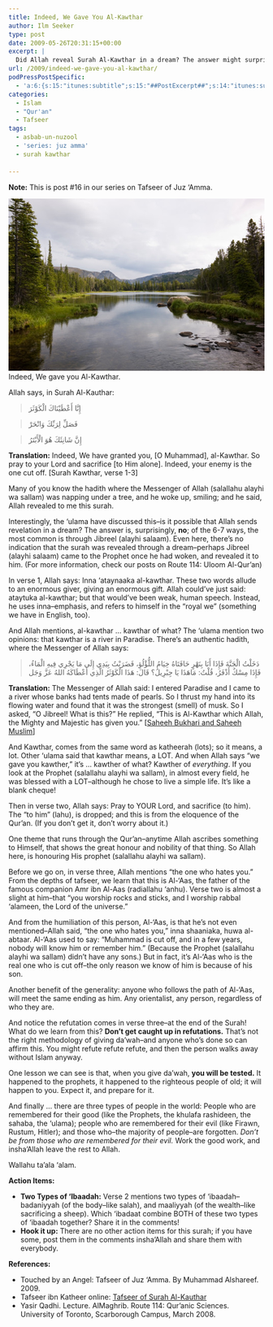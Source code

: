 ```yaml
---
title: Indeed, We Gave You Al-Kawthar
author: Ilm Seeker
type: post
date: 2009-05-26T20:31:15+00:00
excerpt: |
  Did Allah reveal Surah Al-Kawthar in a dream? The answer might surprise you! There are two opinions on what Al-Kawthar means; one is that it means ... everything. Like a blank cheque, "We gave you Kawthar." It alludes to an enormous giver giving and enormous gift. And da'wah--we learn how much effort to spend in refutations.
url: /2009/indeed-we-gave-you-al-kawthar/
podPressPostSpecific:
  - 'a:6:{s:15:"itunes:subtitle";s:15:"##PostExcerpt##";s:14:"itunes:summary";s:15:"##PostExcerpt##";s:15:"itunes:keywords";s:17:"##WordPressCats##";s:13:"itunes:author";s:10:"##Global##";s:15:"itunes:explicit";s:2:"No";s:12:"itunes:block";s:2:"No";}'
categories:
  - Islam
  - "Qur'an"
  - Tafseer
tags:
  - asbab-un-nuzool
  - 'series: juz amma'
  - surah kawthar

---
```

**Note:** This is post #16 in our series on Tafseer of Juz &#8216;Amma.
  
<img src="/wp-content/uploads/lake-in-mountains.jpg" alt="" title="" class="alignnone size-full wp-image-1168" />

<div class="imageCaption">
  Indeed, We gave you Al-Kawthar.
</div>

Allah says, in Surah Al-Kauthar:

> إِنَّا أَعْطَيْنَاكَ الْكَوْثَرَ
  
> فَصَلِّ لِرَبِّكَ وَانْحَرْ
  
> إِنَّ شَانِئَكَ هُوَ الْأَبْتَرُ 

**Translation:** Indeed, We have granted you, [O Muhammad], al-Kawthar. So pray to your Lord and sacrifice [to Him alone]. Indeed, your enemy is the one cut off. [Surah Kawthar, verse 1-3]

Many of you know the hadith where the Messenger of Allah (salallahu alayhi wa sallam) was napping under a tree, and he woke up, smiling; and he said, Allah revealed to me this surah.

Interestingly, the &#8216;ulama have discussed this&#8211;is it possible that Allah sends revelation in a dream? The answer is, surprisingly, **no**; of the 6-7 ways, the most common is through Jibreel (alayhi salaam). Even here, there&#8217;s no indication that the surah was revealed through a dream&#8211;perhaps Jibreel (alayhi salaam) came to the Prophet once he had woken, and revealed it to him. (For more information, check our posts on Route 114: Uloom Al-Qur&#8217;an)

In verse 1, Allah says: Inna &#8216;ataynaaka al-kawthar. These two words allude to an enormous giver, giving an enormous gift. Allah could&#8217;ve just said: ataytuka al-kawthar; but that would&#8217;ve been weak, human speech. Instead, he uses inna&#8211;emphasis, and refers to himself in the &#8220;royal we&#8221; (something we have in English, too).

<!--more-->

And Allah mentions, al-kawthar &#8230; kawthar of what? The &#8216;ulama mention two opinions: that kawthar is a river in Paradise. There&#8217;s an authentic hadith, where the Messenger of Allah says:

> دَخَلْتُ الْجَنَّةَ فَإِذَا أَنَا بِنَهْرٍ حَافَتَاهُ خِيَامُ اللُّؤْلُؤِ، فَضَرَبْتُ بِيَدِي إِلَى مَا يَجْرِي فِيهِ الْمَاءُ، فَإِذَا مِسْكٌ أَذْفَرُ، قُلْتُ: مَاهَذَا يَا جِبْرِيلُ؟ قَالَ: هَذَا الْكَوْثَرُ الَّذِي أَعْطَاكَهُ اللهُ عَزَّ وَجَل

**Translation:** The Messenger of Allah said: I entered Paradise and I came to a river whose banks had tents made of pearls. So I thrust my hand into its flowing water and found that it was the strongest (smell) of musk. So I asked, &#8220;O Jibreel! What is this?&#8221; He replied, &#8220;This is Al-Kawthar which Allah, the Mighty and Majestic has given you.&#8221; [[Saheeh Bukhari and Saheeh Muslim][1]]

And Kawthar, comes from the same word as katheerah (lots); so it means, a lot. Other &#8216;ulama said that kawthar means, a LOT. And when Allah says &#8220;we gave you kawther,&#8221; it&#8217;s &#8230; kawther of what? Kawther of _everything_. If you look at the Prophet (salallahu alayhi wa sallam), in almost every field, he was blessed with a LOT&#8211;although he chose to live a simple life. It&#8217;s like a blank cheque!

Then in verse two, Allah says: Pray to YOUR Lord, and sacrifice (to him). The &#8220;to him&#8221; (lahu), is dropped; and this is from the eloquence of the Qur&#8217;an. (If you don&#8217;t get it, don&#8217;t worry about it.)

One theme that runs through the Qur&#8217;an&#8211;anytime Allah ascribes something to Himself, that shows the great honour and nobility of that thing. So Allah here, is honouring His prophet (salallahu alayhi wa sallam).

Before we go on, in verse three, Allah mentions &#8220;the one who hates you.&#8221; From the depths of tafseer, we learn that this is Al-&#8216;Aas, the father of the famous companion Amr ibn Al-Aas (radiallahu &#8216;anhu). Verse two is almost a slight at him&#8211;that &#8220;you worship rocks and sticks, and I worship rabbal &#8216;alameen, the Lord of the universe.&#8221;

And from the humiliation of this person, Al-&#8216;Aas, is that he&#8217;s not even mentioned&#8211;Allah said, &#8220;the one who hates you,&#8221; inna shaaniaka, huwa al-abtaar. Al-&#8216;Aas used to say: &#8220;Muhammad is cut off, and in a few years, nobody will know him or remember him.&#8221; (Because the Prophet (salallahu alayhi wa sallam) didn&#8217;t have any sons.) But in fact, it&#8217;s Al-&#8216;Aas who is the real one who is cut off&#8211;the only reason we know of him is because of his son.

Another benefit of the generality: anyone who follows the path of Al-&#8216;Aas, will meet the same ending as him. Any orientalist, any person, regardless of who they are.

And notice the refutation comes in verse three&#8211;at the end of the Surah! What do we learn from this? **Don&#8217;t get caught up in refutations.** That&#8217;s not the right methodology of giving da&#8217;wah&#8211;and anyone who&#8217;s done so can affirm this. You might refute refute refute, and then the person walks away without Islam anyway.

One lesson we can see is that, when you give da&#8217;wah, **you will be tested.** It happened to the prophets, it happened to the righteous people of old; it will happen to you. Expect it, and prepare for it.

And finally &#8230; there are three types of people in the world: People who are remembered for their good (like the Prophets, the khulafa rashideen, the sahaba, the &#8216;ulama); people who are remembered for their evil (like Firawn, Rustum, Hitler); and those who&#8211;the majority of people&#8211;are forgotten. _Don&#8217;t be from those who are remembered for their evil._ Work the good work, and insha&#8217;Allah leave the rest to Allah.

Wallahu ta&#8217;ala &#8216;alam.

**Action Items:**

  * **Two Types of &#8216;Ibaadah:** Verse 2 mentions two types of &#8216;ibaadah&#8211;badaniyyah (of the body&#8211;like salah), and maaliyyah (of the wealth&#8211;like sacrificing a sheep). Which &#8216;ibadaat combine BOTH of these two types of &#8216;ibaadah together? Share it in the comments!
  * **Hook it up:** There are no other action items for this surah; if you have some, post them in the comments insha&#8217;Allah and share them with everybody.

**References:**

  * Touched by an Angel: Tafseer of Juz &#8216;Amma. By Muhammad Alshareef. 2009.
  * Tafseer ibn Katheer online: [Tafseer of Surah Al-Kauthar][1]
  * Yasir Qadhi. Lecture. AlMaghrib. Route 114: Qur&#8217;anic Sciences. University of Toronto, Scarborough Campus, March 2008.

 [1]: http://tafsir.com/default.asp?sid=108&tid=59319